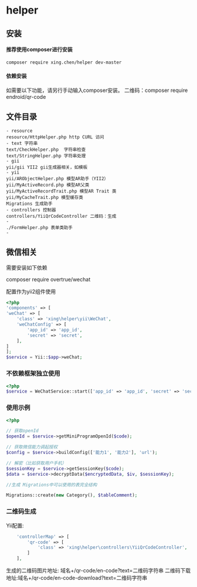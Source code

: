 # helper
## 安装

#### 推荐使用composer进行安装

```
composer require xing.chen/helper dev-master
```
#### 依赖安装
如需要以下功能，请另行手动输入composer安装。
二维码：composer require endroid/qr-code
## 文件目录
```text
- resource
resource/HttpHelper.php http CURL 访问
- text 字符串
text/CheckHelper.php  字符串检查
text/StringHelper.php 字符串处理
- gii
yii/gii YII2 gii生成器相关，如模板
- yii
yii/ARObjectHelper.php 模型AR助手（YII2）
yii/MyActiveRecord.php 模型AR父类
yii/MyActiveRecordTrait.php 模型AR Trait 类
yii/MyCacheTrait.php 模型缓存类
Migrations 生成助手
- controllers 控制器
controllers/YiiQrCodeController 二维码：生成
- 
./FormHelper.php 表单类助手
-
```


## 微信相关
需要安装如下依赖

composer require overtrue/wechat

配置作为yii2组件使用
```php
<?php
'components' => [
'weChat' => [
    'class' => 'xing\helper\yii\WeChat',
    'weChatConfig' => [
        'app_id' => 'app_id',
        'secret' => 'secret',
    ],
]
];
$service = Yii::$app->weChat;

```
### 不依赖框架独立使用

```php
<?php
$service = WeChatService::start(['app_id' => 'app_id', 'secret' => 'secret']);
```
### 使用示例

```php
<?php

// 获取openId
$openId = $service->getMiniProgramOpenId($code);

// 获取微信能力调起授权
$config = $service->buildConfig(['能力1', '能力2'], 'url');

// 解密（比如获取用户手机）
$sessionKey = $service->getSessionKey($code);
$data = $service->decryptData($encryptedData, $iv, $sessionKey);

//生成 Migrations中可以使用的表完全结构

Migrations::create(new Category(), $tableComment);
```
### 二维码生成
Yii配置:
```php
    'controllerMap' => [
        'qr-code' => [
            'class' => 'xing\helper\controllers\YiiQrCodeController',
        ]
    ],

```
生成的二维码图片地址: 域名+/qr-code/en-code?text=二维码字符串
二维码下载地址:域名+/qr-code/en-code-download?text=二维码字符串
